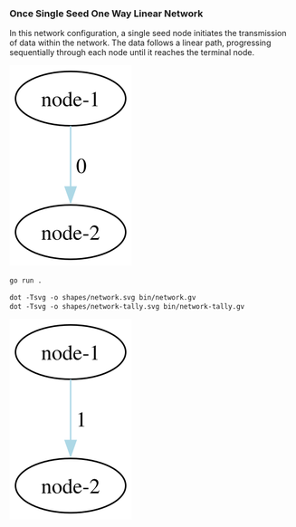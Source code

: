 ### Once Single Seed One Way Linear Network

In this network configuration, a single seed node initiates the transmission of data within the network. The data
follows a linear path, progressing sequentially through each node until it reaches the terminal node.

![](shapes/network.svg)

```shell
go run .
```

```shell
dot -Tsvg -o shapes/network.svg bin/network.gv
dot -Tsvg -o shapes/network-tally.svg bin/network-tally.gv
```

![](shapes/network-tally.svg)

